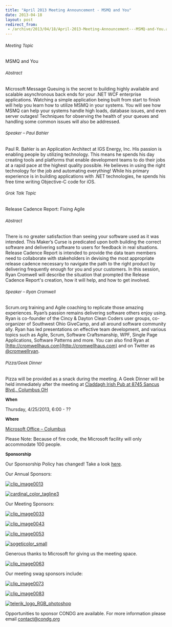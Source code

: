 ```yaml
---
title: "April 2013 Meeting Announcement - MSMQ and You"
date: 2013-04-18
layout: post
redirect_from:
 - /archive/2013/04/18/April-2013-Meeting-Announcement---MSMQ-and-You.aspx
---
```


###### <font size="2">Meeting Topic</font>


MSMQ and You


###### <font size="2">Abstract</font>


Microsoft Message Queuing is the secret to building highly available and scalable asynchronous back ends for your .NET WCF enterprise applications. Watching a simple application being built from start to finish will help you learn how to utilize MSMQ in your systems. You will see how MSMQ can help your systems handle high loads, database issues, and even server outages! Techniques for observing the health of your queues and handling some common issues will also be addressed.


###### <font size="2">Speaker – Paul Bahler</font>


Paul R. Bahler is an Application Architect at IGS Energy, Inc. His passion is enabling people by utilizing technology. This means he spends his day creating tools and platforms that enable development teams to do their jobs at a rapid pace at the highest quality possible. He believes in using the right technology for the job and automating everything! While his primary experience is in building applications with .NET technologies, he spends his free time writing Objective-C code for iOS.


###### <font size="2">Grok Talk Topic</font>


Release Cadence Report: Fixing Agile


###### <font size="2">Abstract</font>


There is no greater satisfaction than seeing your software used as it was intended. This Maker’s Curse is predicated upon both building the correct software and delivering software to users for feedback in real situations. Release Cadence Report is intended to provide the data team members need to collaborate with stakeholders in devising the most appropriate release cadence necessary to navigate the path to the right product by delivering frequently enough for you and your customers. In this session, Ryan Cromwell will describe the situation that prompted the Release Cadence Report's creation, how it will help, and how to get involved.


###### <font size="2">Speaker – Ryan Cromwell</font>


Scrum.org training and Agile coaching to replicate those amazing experiences. Ryan’s passion remains delivering software others enjoy using. Ryan is co-founder of the Cincy &amp; Dayton Clean Coders user groups, co-organizer of Southwest Ohio GiveCamp, and all around software community ally. Ryan has led presentations on effective team development, and various topics such as Agile, Scrum, Software Craftsmanship, WPF, Single Page Applications, Software Patterns and more. You can also find Ryan at  [http://cromwellhaus.com](http://cromwellhaus.com) and on Twitter as [@cromwellryan](https://twitter.com/cromwellryan).


###### <font size="2">Pizza/Geek Dinner</font>


Pizza will be provided as a snack during the meeting. A Geek Dinner will be held immediately after the meeting at [Claddagh Irish Pub at 8745 Sancus Blvd., Columbus OH](http://www.bing.com/local/details.aspx?lid=YN671x11725012&amp;qt=yp&amp;what=claddagh&amp;where=Columbus,+Ohio&amp;s_cid=ansPhBkYp02&amp;mkt=en-us&amp;q=claddagh&amp;FORM=LARE)



**<font size="2">When</font>**



Thursday, 4/25/2013, 6:00 - ??



**<font size="2">Where</font>**



[Microsoft Office – Columbus](http://maps.google.com/maps?f=q&amp;hl=en&amp;q=8800+Lyra+Dr.+Columbus,+OH+43240&amp;om=1)



Please Note: Because of fire code, the Microsoft facility will only accommodate 100 people.



**<font size="2">Sponsorship</font>**



Our Sponsorship Policy has changed! Take a look [here](http://www.condg.org/documents/Sponsorship%20Policy.pdf).



Our Annual Sponsors:



[![clip_image0013](http://condg.org/images/condg_org/Windows-Live-Writer/January-2013-Meeting-Announcement--_DBCD/clip_image0013_836cae65-6416-43f8-9634-cdf52c5f00a8.jpg "clip_image0013")](http://www.improvingenterprises.com)



[![cardinal_color_tagline3](http://condg.org/images/condg_org/Windows-Live-Writer/April-2013-Meeting-Announcement---MSMQ-a_B4CC/cardinal_color_tagline3_aa7a59d8-6af9-4071-a3c6-715999b671b0.jpg "cardinal_color_tagline3")](http://www.cardinalsolutions.com)



Our Meeting Sponsors:



[![clip_image0033](http://condg.org/images/condg_org/Windows-Live-Writer/January-2013-Meeting-Announcement--_DBCD/clip_image0033_345d4739-b377-4eef-b0cc-de2ce488a588.png "clip_image0033")](http://hmbnet.com)



[![clip_image0043](http://condg.org/images/condg_org/Windows-Live-Writer/January-2013-Meeting-Announcement--_DBCD/clip_image0043_1957482a-841d-4ea5-a04d-97057017247b.jpg "clip_image0043")](http://iccohio.com)



[![clip_image0053](http://condg.org/images/condg_org/Windows-Live-Writer/January-2013-Meeting-Announcement--_DBCD/clip_image0053_2dcab694-3305-4217-bd01-3197dce29f31.png "clip_image0053")](http://www.appdynamics.com)



[![sogeticolor_small](http://condg.org/images/condg_org/Windows-Live-Writer/January-2013-Meeting-Announcement--_DBCD/sogeticolor_small_thumb.gif "sogeticolor_small")](http://us.sogeti.com)



Generous thanks to Microsoft for giving us the meeting space.



[![clip_image0063](http://condg.org/images/condg_org/Windows-Live-Writer/January-2013-Meeting-Announcement--_DBCD/clip_image0063_017112b5-ebbc-4d6b-9105-9a99563d1af4.png "clip_image0063")](http://www.microsoft.com)



Our meeting swag sponsors include:



[![clip_image0073](http://condg.org/images/condg_org/Windows-Live-Writer/January-2013-Meeting-Announcement--_DBCD/clip_image0073_813519ba-ec40-4014-b290-0f59941c9ad2.gif "clip_image0073")](http://www.jetbrains.com/)



[![clip_image0083](http://condg.org/images/condg_org/Windows-Live-Writer/January-2013-Meeting-Announcement--_DBCD/clip_image0083_5c7c9dad-55ae-4900-8acf-50958e89728c.png "clip_image0083")](http://tekpub.com)



[![telerik_logo_RGB_photoshop](http://condg.org/images/condg_org/Windows-Live-Writer/January-2013-Meeting-Announcement--_DBCD/telerik_logo_RGB_photoshop_thumb.jpg "telerik_logo_RGB_photoshop")](http://www.telerik.com)



Opportunities to sponsor CONDG are available. For more information please email [contact@condg.org](mailto:contact@condg.org)


